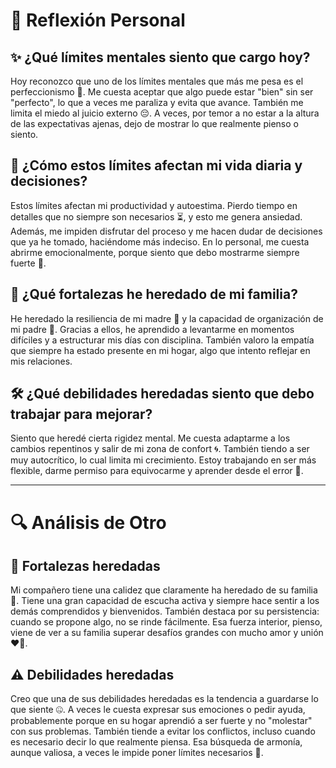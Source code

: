 # 📝 Reflexión Personal

## ✨ ¿Qué límites mentales siento que cargo hoy?

Hoy reconozco que uno de los límites mentales que más me pesa es el perfeccionismo 🧠. Me cuesta aceptar que algo puede estar "bien" sin ser "perfecto", lo que a veces me paraliza y evita que avance. También me limita el miedo al juicio externo 😔. A veces, por temor a no estar a la altura de las expectativas ajenas, dejo de mostrar lo que realmente pienso o siento.

## 🧩 ¿Cómo estos límites afectan mi vida diaria y decisiones?

Estos límites afectan mi productividad y autoestima. Pierdo tiempo en detalles que no siempre son necesarios ⏳, y esto me genera ansiedad. Además, me impiden disfrutar del proceso y me hacen dudar de decisiones que ya he tomado, haciéndome más indeciso. En lo personal, me cuesta abrirme emocionalmente, porque siento que debo mostrarme siempre fuerte 💪.

## 💖 ¿Qué fortalezas he heredado de mi familia?

He heredado la resiliencia de mi madre 🌻 y la capacidad de organización de mi padre 📅. Gracias a ellos, he aprendido a levantarme en momentos difíciles y a estructurar mis días con disciplina. También valoro la empatía que siempre ha estado presente en mi hogar, algo que intento reflejar en mis relaciones.

## 🛠️ ¿Qué debilidades heredadas siento que debo trabajar para mejorar?

Siento que heredé cierta rigidez mental. Me cuesta adaptarme a los cambios repentinos y salir de mi zona de confort 🌀. También tiendo a ser muy autocrítico, lo cual limita mi crecimiento. Estoy trabajando en ser más flexible, darme permiso para equivocarme y aprender desde el error 🌈.

---

# 🔍 Análisis de Otro

## 💎 Fortalezas heredadas

Mi compañero tiene una calidez que claramente ha heredado de su familia 🫶. Tiene una gran capacidad de escucha activa y siempre hace sentir a los demás comprendidos y bienvenidos. También destaca por su persistencia: cuando se propone algo, no se rinde fácilmente. Esa fuerza interior, pienso, viene de ver a su familia superar desafíos grandes con mucho amor y unión ❤️‍🔥.

## ⚠️ Debilidades heredadas

Creo que una de sus debilidades heredadas es la tendencia a guardarse lo que siente 🤐. A veces le cuesta expresar sus emociones o pedir ayuda, probablemente porque en su hogar aprendió a ser fuerte y no "molestar" con sus problemas. También tiende a evitar los conflictos, incluso cuando es necesario decir lo que realmente piensa. Esa búsqueda de armonía, aunque valiosa, a veces le impide poner límites necesarios 🚧.
